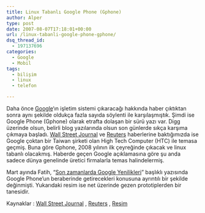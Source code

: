 ```yaml
---
title: Linux Tabanlı Google Phone (Gphone)
author: Alper
type: post
date: 2007-08-07T17:18:01+00:00
url: /linux-tabanli-google-phone-gphone/
dsq_thread_id:
  - 197137696
categories:
  - Google
  - Mobil
tags:
  - bilişim
  - linux
  - telefon

---
```

Daha önce [Google][1]&#8216;ın işletim sistemi çıkaracağı hakkında haber çıktıktan sonra aynı şekilde oldukça fazla sayıda söylenti ile karşılaşmıştık. Şimdi ise Google Phone (Gphone) olarak etrafta dolaşan bir sürü yazı var. Digg üzerinde olsun, belirli blog yazılarında olsun son günlerde sıkça karşıma çıkmaya başladı. [Wall Street Journal][2] ve [Reuters][3] haberlerine baktığımızda ise Google çoktan bir Taiwan şirketi olan High Tech Computer (HTC) ile temasa geçmiş. Buna göre Gphone, 2008 yılının ilk çeyreğinde çıkacak ve linux tabanlı olacakmış. Haberde geçen Google açıklamasına göre şu anda sadece dünya genelinde üretici firmalarla temas halindelermiş.

<p style="text-align: center">
  <p>
    Mart ayında Fatih, &#8220;<a href="https://www.murekkep.org/son-zamanlarin-google-yenilikleri-226">Son zamanlarda Google Yenilikleri</a>&#8221; başlıklı yazısında Google Phone&#8217;un beraberinde getirecekleri konusuna ayrıntılı bir şekilde değinmişti. Yukarıdaki resim ise net üzerinde gezen prototiplerden bir tanesidir.
  </p>
  
  <p>
    Kaynaklar : <a href="https://online.wsj.com/article/SB118602176520985718.html">Wall Street Journal</a> , <a href="https://www.reuters.com/article/technologyNews/idUSN0242431720070802">Reuters</a> , <a href="https://www.reuters.com/article/technologyNews/idUSN0242431720070802"></a><a href="https://snapvoip.blogspot.com/2007/08/google-phone-coming-soon.html">Resim</a>
  </p>

 [1]: https://www.google.com.tr
 [2]: https://online.wsj.com/article/SB118602176520985718.html
 [3]: https://www.reuters.com/article/technologyNews/idUSN0242431720070802
